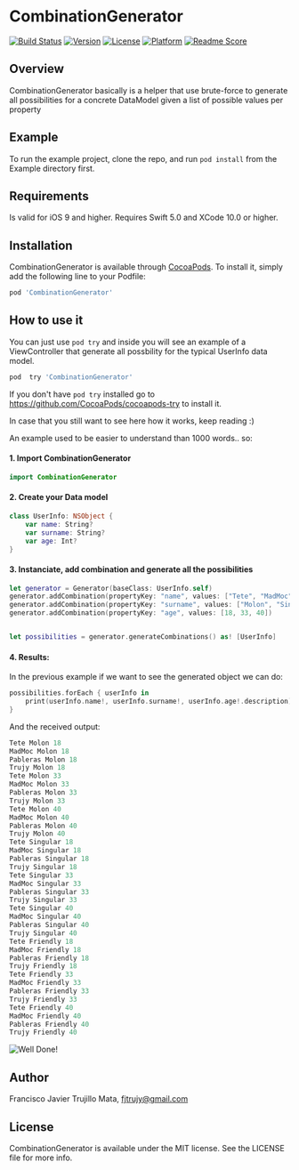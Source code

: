 # CombinationGenerator

[![Build Status](https://travis-ci.org/fjtrujy/CombinationGenerator.svg?branch=master)](https://travis-ci.org/fjtrujy/CombinationGenerator)
[![Version](https://img.shields.io/cocoapods/v/CombinationGenerator.svg?style=flat)](http://cocoapods.org/pods/CombinationGenerator)
[![License](https://img.shields.io/cocoapods/l/CombinationGenerator.svg?style=flat)](http://cocoapods.org/pods/CombinationGenerator)
[![Platform](https://img.shields.io/cocoapods/p/CombinationGenerator.svg?style=flat)](http://cocoapods.org/pods/CombinationGenerator)
[![Readme Score](http://readme-score-api.herokuapp.com/score.svg?url=https://github.com/fjtrujy/CombinationGenerator)](http://clayallsopp.github.io/readme-score?url=https://github.com/fjtrujy/CombinationGenerator)

## Overview

CombinationGenerator basically is a helper that use brute-force to generate all possibilities for a concrete DataModel given a list of possible values per property

## Example

To run the example project, clone the repo, and run `pod install` from the Example directory first.

## Requirements

Is valid for iOS 9 and higher.
Requires Swift 5.0 and XCode 10.0 or higher.

## Installation

CombinationGenerator is available through [CocoaPods](http://cocoapods.org). To install
it, simply add the following line to your Podfile:

```ruby
pod 'CombinationGenerator'
```

## How to use it

You can just use `pod try` and inside you will see an example of a ViewController that generate all possbility for the typical UserInfo data model.

```ruby
pod  try 'CombinationGenerator'
```

If you don't have `pod try` installed go to https://github.com/CocoaPods/cocoapods-try to install it.


In case that you still want to see here how it works, keep reading :)

An example used to be easier to understand than 1000 words.. so:

#### 1. Import CombinationGenerator

```swift
import CombinationGenerator
```

#### 2. Create your Data model

```swift
class UserInfo: NSObject {
    var name: String?
    var surname: String?
    var age: Int?
}
```

#### 3. Instanciate, add combination and generate all the possibilities

```swift
let generator = Generator(baseClass: UserInfo.self)
generator.addCombination(propertyKey: "name", values: ["Tete", "MadMoc", "Pableras", "Trujy"])
generator.addCombination(propertyKey: "surname", values: ["Molon", "Singular", "Friendly"])
generator.addCombination(propertyKey: "age", values: [18, 33, 40])


let possibilities = generator.generateCombinations() as! [UserInfo]
```

#### 4. Results:

In the previous example if we want to see the generated object we can do:

```swift
possibilities.forEach { userInfo in
    print(userInfo.name!, userInfo.surname!, userInfo.age!.description)
}
```

And the received output:

```swift
Tete Molon 18
MadMoc Molon 18
Pableras Molon 18
Trujy Molon 18
Tete Molon 33
MadMoc Molon 33
Pableras Molon 33
Trujy Molon 33
Tete Molon 40
MadMoc Molon 40
Pableras Molon 40
Trujy Molon 40
Tete Singular 18
MadMoc Singular 18
Pableras Singular 18
Trujy Singular 18
Tete Singular 33
MadMoc Singular 33
Pableras Singular 33
Trujy Singular 33
Tete Singular 40
MadMoc Singular 40
Pableras Singular 40
Trujy Singular 40
Tete Friendly 18
MadMoc Friendly 18
Pableras Friendly 18
Trujy Friendly 18
Tete Friendly 33
MadMoc Friendly 33
Pableras Friendly 33
Trujy Friendly 33
Tete Friendly 40
MadMoc Friendly 40
Pableras Friendly 40
Trujy Friendly 40
```

![Well Done!](https://raw.githubusercontent.com/fjtrujy/CombinationGenerator/master/wellDone.gif)

## Author

Francisco Javier Trujillo Mata, fjtrujy@gmail.com

## License

CombinationGenerator is available under the MIT license. See the LICENSE file for more info.
